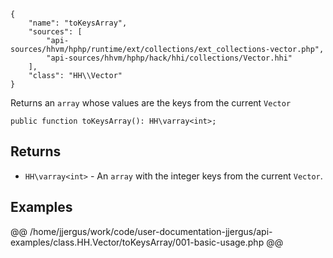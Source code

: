 ``` yamlmeta
{
    "name": "toKeysArray",
    "sources": [
        "api-sources/hhvm/hphp/runtime/ext/collections/ext_collections-vector.php",
        "api-sources/hhvm/hphp/hack/hhi/collections/Vector.hhi"
    ],
    "class": "HH\\Vector"
}
```




Returns an ` array ` whose values are the keys from the current `` Vector ``




``` Hack
public function toKeysArray(): HH\varray<int>;
```




## Returns




+ ` HH\varray<int> ` - An `` array `` with the integer keys from the current ``` Vector ```.




## Examples










@@ /home/jjergus/work/code/user-documentation-jjergus/api-examples/class.HH.Vector/toKeysArray/001-basic-usage.php @@
<!-- HHAPIDOC -->
